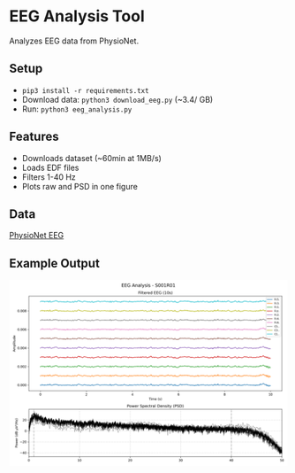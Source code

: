 # EEG Analysis Tool
Analyzes EEG data from PhysioNet.

## Setup
- `pip3 install -r requirements.txt`
- Download data: `python3 download_eeg.py` (~3.4/ GB)
- Run: `python3 eeg_analysis.py`

## Features
- Downloads dataset (~60min at 1MB/s)
- Loads EDF files
- Filters 1-40 Hz
- Plots raw and PSD in one figure

## Data
[PhysioNet EEG](https://physionet.org/content/eegmmidb/)

## Example Output
![EEG Analysis](eeg_analysis.png)

